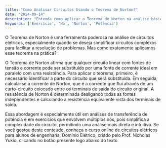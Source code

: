 ```yaml
---
title: "Como Analisar Circuitos Usando o Teorema de Norton?"
date: "2024-09-14"
description: "Entenda como aplicar o Teorema de Norton na análise básica de circuitos elétricos."
keywords: ['Exercício', 'Nó', 'Norton', 'Potência']
---
```


O Teorema de Norton é uma ferramenta poderosa na análise de circuitos elétricos, especialmente quando se deseja simplificar circuitos complexos para facilitar a resolução de problemas. Mas como exatamente aplicamos esse teorema na prática?

O Teorema de Norton afirma que qualquer circuito linear com fontes de tensão e corrente pode ser substituído por uma fonte de corrente ideal em paralelo com uma resistência. Para aplicar o teorema, primeiro, é necessário identificar a parte do circuito que será substituída. Em seguida, calcula-se a corrente de Norton, que é a corrente que flui através de um curto-circuito colocado entre os terminais de saída do circuito original. A resistência de Norton é determinada desligando todas as fontes independentes e calculando a resistência equivalente vista dos terminais de saída.

Essa abordagem é especialmente útil em análises de transferência de potência e em exercícios que envolvem múltiplos nós, pois simplifica a complexidade do circuito, permitindo uma análise mais direta e intuitiva. Se você gostou deste conteúdo, conheça o curso online de circuitos elétricos para alunos de engenharia, Domínio Elétrico, criado pelo Prof. Nicholas Yukio, clicando no botão presente logo abaixo do texto.